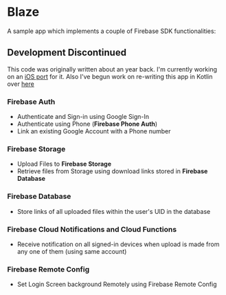# Blaze
A sample app which implements a couple of Firebase SDK functionalities:

## Development Discontinued
This code was originally written about an year back. I'm currently working on an [iOS port](https://github.com/ravitripathi/Blaze-iOS) for it. Also I've begun work on re-writing this app in Kotlin over [here](https://github.com/ravitripathi/Blaze-Kotlin)

### Firebase Auth
*  Authenticate and Sign-in using Google Sign-In
*  Authenticate using Phone (**Firebase Phone Auth**)
*  Link an existing Google Account with a Phone number

### Firebase Storage
* Upload Files to **Firebase Storage**
* Retrieve files from Storage using download links stored in **Firebase Database**

### Firebase Database
* Store links of all uploaded files within the user's UID in the database

### Firebase Cloud Notifications and Cloud Functions
* Receive notification on all signed-in devices when upload is made from any one of them (using same account)

### Firebase Remote Config
* Set Login Screen background Remotely using Firebase Remote Config

